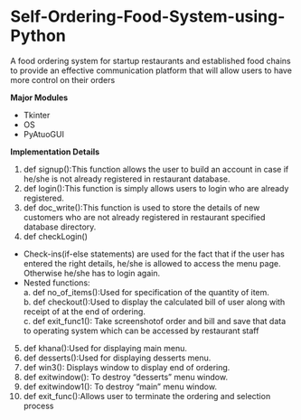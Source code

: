 # Self-Ordering-Food-System-using-Python
A food ordering system for startup restaurants and established food chains to provide an effective communication platform that will allow users to have more control on their orders

**Major Modules**
- Tkinter
- OS
- PyAtuoGUI

**Implementation Details**
1. def signup():This function allows the user to build an account in case if he/she is not already registered in restaurant database.
2. def login():This function is simply allows users to login who are already registered.
3. def doc_write():This function is used to store the details of new customers who are not already registered in restaurant specified database directory.
4. def checkLogin()
- Check-ins(if-else statements) are used for the fact that if the user has entered the right details, he/she is allowed to access the menu page. Otherwise he/she has to login again.
- Nested functions:</br>
        a. def no_of_items():Used for specification of the quantity of item.</br>
        b. def checkout():Used to display  the calculated bill of user along with receipt of  at the end of ordering.</br>
        c. def exit_func1(): Take screenshotof order and  bill and save that data to operating system which can be accessed by restaurant staff</br>

5. def khana():Used for displaying main menu.
6.  def desserts():Used for displaying desserts menu.
7. def win3(): Displays window to display end of ordering.
8. def exitwindow(): To destroy “desserts” menu window.
9. def exitwindow1(): To destroy “main” menu window.
10. def exit_func():Allows user to terminate the ordering and selection  process 
